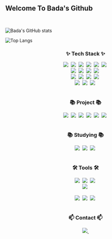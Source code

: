 ## Welcome To Bada's Github
<br>

  ![Bada's GitHub stats](https://github-readme-stats.vercel.app/api?username=BadaHong&show_icons=true&theme=radical)
<br>

  ![Top Langs](https://github-readme-stats.vercel.app/api/top-langs/?username=BadaHong)
<br>

<!--내용 부분-->
<h3 align="center">✨ Tech Stack ✨</h3>
<div align=center> 
  <img src="https://img.shields.io/badge/java-007396?style=for-the-badge&logo=java&logoColor=white" />&nbsp
  <img src="https://img.shields.io/badge/c++-00599C?style=for-the-badge&logo=c%2B%2B&logoColor=white" />&nbsp
  <img src="https://img.shields.io/badge/c-A8B9CC?style=for-the-badge&logo=c&logoColor=white" />&nbsp
  <img src="https://img.shields.io/badge/python-3776AB?style=for-the-badge&logo=python&logoColor=white" />&nbsp
  <img src="https://img.shields.io/badge/flutter-02569B?style=for-the-badge&logo=flutter&logoColor=white" />&nbsp
  <img src="https://img.shields.io/badge/swift-F05138?style=for-the-badge&logo=swift&logoColor=white" />&nbsp
</div>

<div align="center">
  <img src="https://img.shields.io/badge/react-20232a.svg?style=for-the-badge&logo=react&logoColor=61DAFB" />&nbsp
  <img src="https://img.shields.io/badge/javascript-F7DF1E.svg?style=for-the-badge&logo=javascript&logoColor=20232a" />&nbsp
  <img src="https://img.shields.io/badge/html5-E34F26.svg?style=for-the-badge&logo=html5&logoColor=white" />&nbsp
  <img src="https://img.shields.io/badge/css3-1572B6.svg?style=for-the-badge&logo=css3&logoColor=white" />&nbsp
</div>

<div align="center">
  <img src="https://img.shields.io/badge/mysql-4479A1?style=for-the-badge&logo=mysql&logoColor=white" />&nbsp
  <img src="https://img.shields.io/badge/firebase-FFCA28?style=for-the-badge&logo=firebase&logoColor=white" />&nbsp
  <img src="https://img.shields.io/badge/node.js-339933?style=for-the-badge&logo=Node.js&logoColor=white" />&nbsp
  <img src="https://img.shields.io/badge/express-000000?style=for-the-badge&logo=express&logoColor=white" />&nbsp
</div>

<div align="center">
  <img src="https://img.shields.io/badge/linux-FCC624?style=for-the-badge&logo=linux&logoColor=black" />&nbsp
  <img src="https://img.shields.io/badge/amazonaws-232F3E?style=for-the-badge&logo=amazonaws&logoColor=white" />&nbsp
  <img src="https://img.shields.io/badge/amazonec2-FF9900?style=for-the-badge&logo=amazonec2&logoColor=white" />&nbsp
</div>

<br>

<h3 align="center">📚 Project 📚</h3>
<div align="center">
  <img src="https://img.shields.io/badge/STUDULER-4479A1?style=for-the-badge&logo=STUDULER&logoColor=white" />&nbsp
  <img src="https://img.shields.io/badge/1822_PETMEETING-5FA04E?style=for-the-badge&logo=Node.js&logoColor=white" />&nbsp
  <img src="https://img.shields.io/badge/THE_FRUITS-F05138?style=for-the-badge&logo=swift&logoColor=white" />&nbsp
  <img src="https://img.shields.io/badge/ChoiceBook-F05138?style=for-the-badge&logo=STUDULER&logoColor=white" />&nbsp
  <img src="https://img.shields.io/badge/HealingWeb-E34F26?style=for-the-badge&logo=Node.js&logoColor=white" />&nbsp
  <img src="https://img.shields.io/badge/MunhwaSaenghwal-232F3E?style=for-the-badge&logo=swift&logoColor=white" />&nbsp
</div>

<br>

<h3 align="center">📚 Studying 📚</h3>
<div align="center">
  <img src="https://img.shields.io/badge/mysql-4479A1?style=for-the-badge&logo=mysql&logoColor=white" />&nbsp
  <img src="https://img.shields.io/badge/node.js-5FA04E?style=for-the-badge&logo=Node.js&logoColor=white" />&nbsp
  <img src="https://img.shields.io/badge/swift-F05138?style=for-the-badge&logo=swift&logoColor=white" />&nbsp
</div>

<br>

<h3 align="center">🛠 Tools 🛠</h3>
<div align="center">
  <img src="https://img.shields.io/badge/git-F05033.svg?style=for-the-badge&logo=git&logoColor=white" />&nbsp
  <img src="https://img.shields.io/badge/github-181717.svg?style=for-the-badge&logo=github&logoColor=white" />&nbsp
  <img src="https://img.shields.io/badge/Notion-F3F3F3.svg?style=for-the-badge&logo=notion&logoColor=black" />&nbsp
</div>

<div align="center">
  <img src="https://img.shields.io/badge/figma-F24E1E.svg?style=for-the-badge&logo=figma&logoColor=white" />&nbsp
</div>

<br>

<div align="center">
  <img src="https://img.shields.io/badge/VSCode-2C2C32.svg?style=for-the-badge&logo=visual-studio-code&logoColor=22ABF3" />&nbsp
  <img src="https://img.shields.io/badge/AndroidStudio-3DDC84?style=for-the-badge&logo=android-studio&logoColor=22ABF3" />&nbsp
  <img src="https://img.shields.io/badge/XCode-147EFB?style=for-the-badge&logo=xcode&logoColor=22ABF3" />&nbsp
<!--   <img src="https://img.shields.io/badge/Colab-2C2C32.svg?style=for-the-badge&logo=googlecolab&logoColor=F9AB00" />&nbsp -->
</div>

<br>

<h3 align="center">📫 Contact 📫</h3>
<div align="center">
  <a href="mailto:hongbada0715@gmail.com">
    <img
      src="https://img.shields.io/badge/hongbada0715@gmail.com-D14836?style=for-the-badge&logo=gmail&logoColor=white"/>&nbsp
  </a>
</div>

